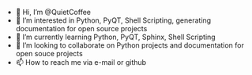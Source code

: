 - 👋 Hi, I’m @QuietCoffee
- 👀 I’m interested in Python, PyQT, Shell Scripting, generating documentation for open source projects
- 🌱 I’m currently learning Python, PyQT, Sphinx, Shell Scripting
- 💞️ I’m looking to collaborate on Python projects and documentation for open souce projects
- 📫 How to reach me via e-mail or github

<!---
QuietCoffee/QuietCoffee is a ✨ special ✨ repository because its `README.md` (this file) appears on your GitHub profile.
You can click the Preview link to take a look at your changes.
--->
